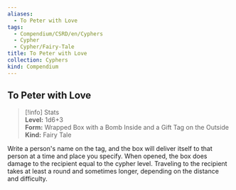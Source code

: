 ```yaml
---
aliases:
  - To Peter with Love
tags:
  - Compendium/CSRD/en/Cyphers
  - Cypher
  - Cypher/Fairy-Tale
title: To Peter with Love
collection: Cyphers
kind: Compendium
---
```

## To Peter with Love  
>[!info] Stats  
> **Level:** 1d6+3  
> **Form:** Wrapped Box with a Bomb Inside and a Gift Tag on the Outside  
> **Kind:** Fairy Tale
  
Write a person's name on the tag, and the box will deliver itself to that person at a time and place you specify. When opened, the box does damage to the recipient equal to the cypher level. Traveling to the recipient takes at least a round and sometimes longer, depending on the distance and difficulty.